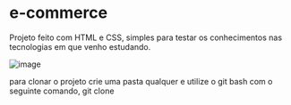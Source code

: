 # e-commerce
Projeto feito com HTML e CSS, simples para testar os conhecimentos nas tecnologias em que venho estudando.

![image](https://user-images.githubusercontent.com/99341812/235382023-c00a01dd-5403-4a58-8517-3fba7ffb68f3.png)

para clonar o projeto crie uma pasta qualquer e utilize o git bash com o seguinte comando, git clone 
